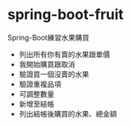 # spring-boot-fruit
Spring-Boot練習水果購買

- 列出所有你有賣的水果跟單價
- 我開始購買跟取消
- 驗證買一個沒賣的水果
- 驗證重複品項
- 可調整數量
- 新增至結帳
- 列出結帳後購買的水果、總金額
